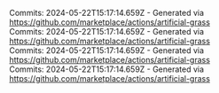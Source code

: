 Commits: 2024-05-22T15:17:14.659Z - Generated via https://github.com/marketplace/actions/artificial-grass
<br>
Commits: 2024-05-22T15:17:14.659Z - Generated via https://github.com/marketplace/actions/artificial-grass
<br>
Commits: 2024-05-22T15:17:14.659Z - Generated via https://github.com/marketplace/actions/artificial-grass
<br>
Commits: 2024-05-22T15:17:14.659Z - Generated via https://github.com/marketplace/actions/artificial-grass
<br>
